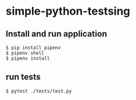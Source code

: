 # simple-python-testsing
## Install and run application
```
$ pip install pipenv
$ pipenv shell
$ pipenv install
```
## run tests
```
$ pytest ./tests/test.py
```
